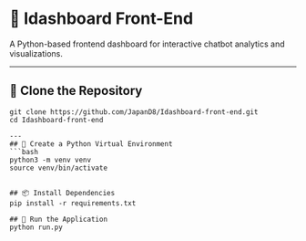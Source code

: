 # 🧠 Idashboard Front-End

A Python-based frontend dashboard for interactive chatbot analytics and visualizations.

---

## 📁 Clone the Repository

```
git clone https://github.com/JapanD8/Idashboard-front-end.git
cd Idashboard-front-end

---
## 🐍 Create a Python Virtual Environment
```bash
python3 -m venv venv
source venv/bin/activate


## 📦 Install Dependencies
pip install -r requirements.txt

## 🚀 Run the Application
python run.py
